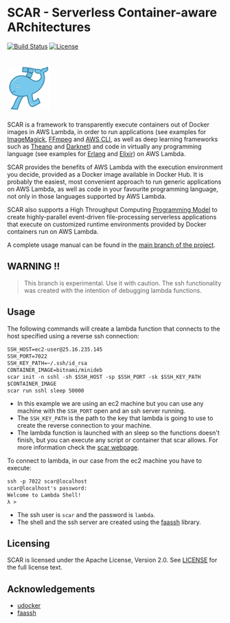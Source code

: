 # SCAR - Serverless Container-aware ARchitectures

[![Build Status](https://travis-ci.org/grycap/scar.svg?branch=master)](https://travis-ci.org/grycap/scar)
[![License](https://img.shields.io/badge/license-Apache%202-blue.svg)](https://www.apache.org/licenses/LICENSE-2.0)

# ![SCAR](scar-logo.png)

SCAR is a framework to transparently execute containers out of Docker images in AWS Lambda, in order to run applications (see examples for [ImageMagick](examples/imagemagick/README.md), [FFmpeg](examples/ffmpeg/README.md) and [AWS CLI](examples/aws-cli/README.md), as well as deep learning frameworks such as [Theano](examples/theano/README.md) and [Darknet](examples/darknet/README.md)) and code in virtually any programming language (see examples for [Erlang](examples/erlang) and [Elixir](examples/elixir)) on AWS Lambda.

SCAR provides the benefits of AWS Lambda with the execution environment you decide, provided as a Docker image available in Docker Hub. It is probably the easiest, most convenient approach to run generic applications on AWS Lambda, as well as code in your favourite programming language, not only in those languages supported by AWS Lambda.

SCAR also supports a High Throughput Computing [Programming Model](#programming-model) to create highly-parallel event-driven file-processing serverless applications that execute on customized runtime environments provided by Docker containers run on AWS Lambda.

A complete usage manual can be found in the [main branch of the project](https://github.com/grycap/scar).

## WARNING !!
> This branch is experimental. Use it with caution.
> The ssh functionality was created with the intention of debugging lambda functions.

## Usage

The following commands will create a lambda function that connects to the host specified using a reverse ssh connection:
```
SSH_HOST=ec2-user@25.16.235.145
SSH_PORT=7022
SSH_KEY_PATH=~/.ssh/id_rsa
CONTAINER_IMAGE=bitnami/minideb
scar init -n sshl -sh $SSH_HOST -sp $SSH_PORT -sk $SSH_KEY_PATH $CONTAINER_IMAGE
scar run sshl sleep 50000
```
* In this example we are using an ec2 machine but you can use any machine with the `SSH_PORT` open and an ssh server running.
* The `SSH_KEY_PATH` is the path to the key that lambda is going to use to create the reverse connection to your machine.
* The lambda function is launched with an sleep so the functions doesn't finish, but you can execute any script or container that scar allows. For more information check the [scar webpage](https://grycap.github.io/scar/).

To connect to lambda, in our case from the ec2 machine you have to execute:
```
ssh -p 7022 scar@localhost
scar@localhost's password:
Welcome to Lambda Shell!
λ >
```
* The ssh user is `scar` and the password is `lambda`.
* The shell and the ssh server are created using the [faassh](https://github.com/smithclay/faassh) library.


## Licensing

SCAR is licensed under the Apache License, Version 2.0. See
[LICENSE](https://github.com/grycap/scar/blob/master/LICENSE) for the full
license text.

## Acknowledgements

* [udocker](https://github.com/indigo-dc/udocker)
* [faassh](https://github.com/smithclay/faassh)
